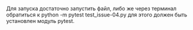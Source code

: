 Для запуска достаточно запустить файл, либо же через терминал обратиться к python -m pytest test_issue-04.py для этого должен быть установлен модуль pytest.
